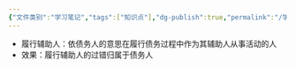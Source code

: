 ```yaml
---
{"文件类别":"学习笔记","tags":["知识点"],"dg-publish":true,"permalink":"/学习笔记/知识点cheese/履行辅助人/","dgPassFrontmatter":true,"created":"2024-07-30T12:04:24.835+08:00","updated":"2024-09-11T12:11:26.905+08:00"}
---
```


- 履行辅助人：依债务人的意思在履行债务过程中作为其辅助人从事活动的人
- 效果：履行辅助人的过错归属于债务人